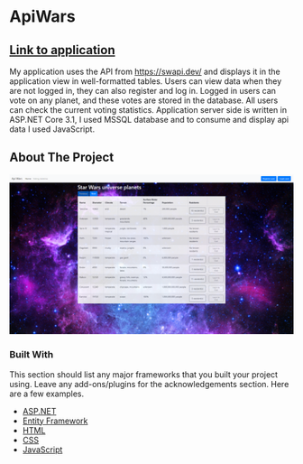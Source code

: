 # ApiWars
## [Link to application](https://api-wars.azurewebsites.net)

My application uses the API from https://swapi.dev/ and displays it in the application view in well-formatted tables. 
Users can view data when they are not logged in, they can also register and log in. Logged in users can vote on any planet, and these votes are stored in the database. 
All users can check the current voting statistics.
Application server side is written in ASP.NET Core 3.1, I used MSSQL database and to consume and display api data I used JavaScript.

## About The Project

![image](apiwars/images/ApiWarsLayout.png)


### Built With
This section should list any major frameworks that you built your project using. Leave any add-ons/plugins for the acknowledgements section. Here are a few examples.
* [ASP.NET](https://dotnet.microsoft.com/apps/aspnet)
* [Entity Framework](https://docs.microsoft.com/en-us/ef/)
* [HTML](https://www.w3.org/html/)
* [CSS](https://www.w3.org/Style/CSS/Overview.en.html)
* [JavaScript](https://developer.mozilla.org/en-US/docs/Web/JavaScript)
